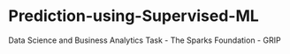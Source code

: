 # Prediction-using-Supervised-ML
Data Science and Business Analytics Task - The Sparks Foundation - GRIP
